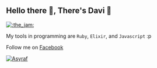 ## Hello there 👋, There's Davi 🧔

[![:the_jam:](https://cdn.discordapp.com/emojis/745354525958996138.gif?v=1)](https://asyrafff.com/)

My tools in programming are `Ruby`, `Elixir`, and `Javascript` :p 

Follow me on [Facebook](https://www.facebook.com/hoaqhienn/) 

[![Asyraf](https://raw.githubusercontent.com/J2TEAM/J2TEAM/main/dino.gif)](https://asyrafff.com/)

<!-- **asyraffff/asyraffff** is a ✨ _special_ ✨ repository because its `README.md` (this file) appears on your GitHub profile.

Here are some ideas to get you started:

- 🔭 I’m currently working on ...
- 🌱 I’m currently learning ...
- 👯 I’m looking to collaborate on ...
- 🤔 I’m looking for help with ...
- 💬 Ask me about ...
- 📫 How to reach me: ...
- 😄 Pronouns: ...
- ⚡ Fun fact: ... -->

